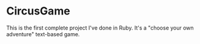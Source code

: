 CircusGame
==========

This is the first complete project I've done in Ruby. It's a "choose your own adventure" text-based game.
